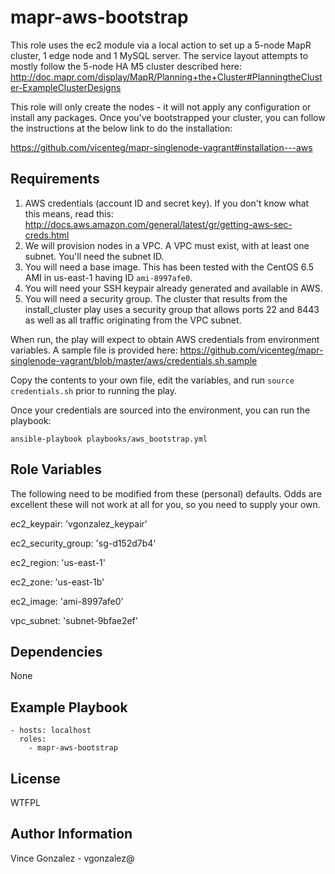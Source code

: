 mapr-aws-bootstrap
========

This role uses the ec2 module via a local action to set up a 5-node MapR cluster, 1 edge node and 1 MySQL server. The service layout attempts to mostly follow the 5-node HA M5 cluster described here: http://doc.mapr.com/display/MapR/Planning+the+Cluster#PlanningtheCluster-ExampleClusterDesigns

This role will only create the nodes - it will not apply any configuration or install any packages. Once you've bootstrapped your cluster, you can follow the instructions at the below link to do the installation:

https://github.com/vicenteg/mapr-singlenode-vagrant#installation---aws


Requirements
------------

1. AWS credentials (account ID and secret key). If you don't know what this means, read this: http://docs.aws.amazon.com/general/latest/gr/getting-aws-sec-creds.html
2. We will provision nodes in a VPC. A VPC must exist, with at least one subnet. You'll need the subnet ID.
3. You will need a base image. This has been tested with the CentOS 6.5 AMI in us-east-1 having ID `ami-8997afe0`.
4. You will need your SSH keypair already generated and available in AWS.
5. You will need a security group. The cluster that results from the install_cluster play uses a security group that allows ports 22 and 8443 as well as all traffic originating from the VPC subnet.

When run, the play will expect to obtain AWS credentials from environment variables. A sample file is provided here: https://github.com/vicenteg/mapr-singlenode-vagrant/blob/master/aws/credentials.sh.sample

Copy the contents to your own file, edit the variables, and run `source credentials.sh` prior to running the play.

Once your credentials are sourced into the environment, you can run the playbook:

```
ansible-playbook playbooks/aws_bootstrap.yml
```

Role Variables
--------------

The following need to be modified from these (personal) defaults. Odds are excellent these will not work at all for you, so you need to supply your own.

ec2_keypair: 'vgonzalez_keypair'

ec2_security_group: 'sg-d152d7b4'

ec2_region: 'us-east-1'

ec2_zone: 'us-east-1b'

ec2_image: 'ami-8997afe0'

vpc_subnet: 'subnet-9bfae2ef'


Dependencies
------------

None

Example Playbook
-------------------------

```
- hosts: localhost
  roles:
    - mapr-aws-bootstrap
```

License
-------

WTFPL

Author Information
------------------

Vince Gonzalez - vgonzalez@
